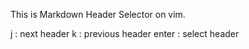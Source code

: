 This is Markdown Header Selector on vim.

 j : next header
 k : previous header
 enter : select header
